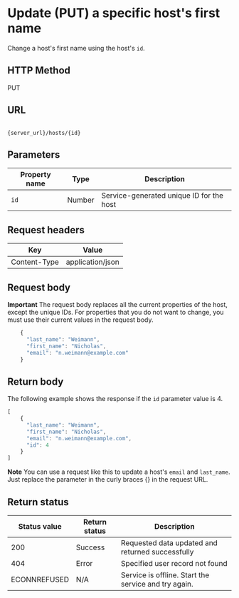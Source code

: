 # Update (PUT) a specific host's first name

Change a host's first name using the host's `id`.

## HTTP Method

PUT

## URL

```shell

{server_url}/hosts/{id}
```

## Parameters

| Property name | Type | Description |
| ------------- | ----------- | ----------- |
| `id` | Number | Service-generated unique ID for the host |

## Request headers

| Key | Value |
|---|---|
| Content-Type | application/json |

## Request body

**Important** The request body replaces all the current properties of the host, except the unique IDs. For properties that you do not want to change, you must use their current values in the request body.

```js
    {
      "last_name": "Weimann",
      "first_name": "Nicholas",
      "email": "n.weimann@example.com"      
    }
```

## Return body

The following example shows the response if the `id` parameter value is 4.

```js
[
    {
      "last_name": "Weimann",
      "first_name": "Nicholas",
      "email": "n.weimann@example.com",
      "id": 4
    }
]
```

**Note** You can use a request like this to update a host's `email` and `last_name`. Just replace the parameter in the curly braces {} in the request URL.

## Return status

| Status value | Return status | Description |
| ------------- | ----------- | ----------- |
| 200 | Success | Requested data updated and returned successfully |
| 404 | Error | Specified user record not found |
| ECONNREFUSED | N/A | Service is offline. Start the service and try again. |
